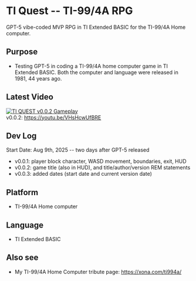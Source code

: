 # TI Quest -- TI-99/4A RPG
GPT-5 vibe-coded MVP RPG in TI Extended BASIC for the TI-99/4A Home computer.

## Purpose
- Testing GPT-5 in coding a TI-99/4A home computer game in TI Extended BASIC. Both the computer and language were released in 1981, 44 years ago.

## Latest Video
[![TI QUEST v0.0.2 Gameplay](https://img.youtube.com/vi/VHsHcwUfBRE/0.jpg)](https://www.youtube.com/watch?v=VHsHcwUfBRE)  
v0.0.2: https://youtu.be/VHsHcwUfBRE

## Dev Log
Start Date: Aug 9th, 2025 -- two days after GPT-5 released
- v0.0.1: player block character, WASD movement, boundaries, exit, HUD
- v0.0.2: game title (also in HUD), and title/author/version REM statements
- v0.0.3: added dates (start date and current version date)

## Platform
- TI-99/4A Home computer

## Language
- TI Extended BASIC

## Also see
- My TI-99/4A Home Computer tribute page: https://xona.com/ti994a/
